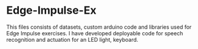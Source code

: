 # Edge-Impulse-Ex
This files consists of datasets, custom arduino code and libraries used for Edge Impulse exercises.
I have developed deployable code for speech recognition and actuation for an LED light, keyboard.